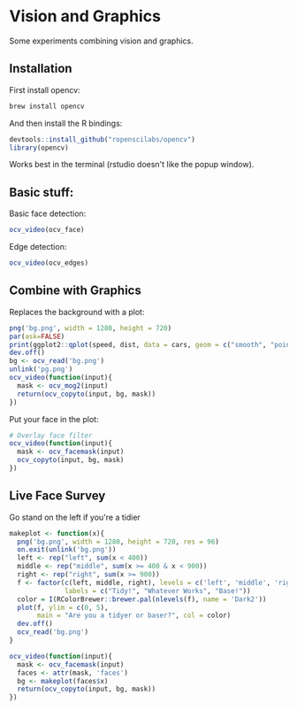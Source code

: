 # Vision and Graphics

Some experiments combining vision and graphics.

## Installation

First install opencv:

```sh
brew install opencv
```

And then install the R bindings:

```r
devtools::install_github("ropenscilabs/opencv")
library(opencv)
```

Works best in the terminal (rstudio doesn't like the popup window).

## Basic stuff:

Basic face detection:

```r
ocv_video(ocv_face)
```

Edge detection:


```r
ocv_video(ocv_edges)
```

## Combine with Graphics

Replaces the background with a plot:

```r
png('bg.png', width = 1280, height = 720)
par(ask=FALSE)
print(ggplot2::qplot(speed, dist, data = cars, geom = c("smooth", "point")))
dev.off()
bg <- ocv_read('bg.png')
unlink('pg.png')
ocv_video(function(input){
  mask <- ocv_mog2(input)
  return(ocv_copyto(input, bg, mask))
})
```

Put your face in the plot:

```r
# Overlay face filter
ocv_video(function(input){
  mask <- ocv_facemask(input)
  ocv_copyto(input, bg, mask)
})
```

## Live Face Survey

Go stand on the left if you're a tidier

```r
makeplot <- function(x){
  png('bg.png', width = 1280, height = 720, res = 96)
  on.exit(unlink('bg.png'))
  left <- rep("left", sum(x < 400))
  middle <- rep("middle", sum(x >= 400 & x < 900))
  right <- rep("right", sum(x >= 900))
  f <- factor(c(left, middle, right), levels = c('left', 'middle', 'right'),
              labels = c("Tidy!", "Whatever Works", "Base!"))
  color = I(RColorBrewer::brewer.pal(nlevels(f), name = 'Dark2'))
  plot(f, ylim = c(0, 5),
       main = "Are you a tidyer or baser?", col = color)
  dev.off()
  ocv_read('bg.png')
}

ocv_video(function(input){
  mask <- ocv_facemask(input)
  faces <- attr(mask, 'faces')
  bg <- makeplot(faces$x)
  return(ocv_copyto(input, bg, mask))
})
```
